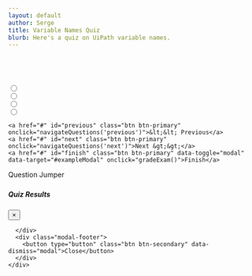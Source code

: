 ```yaml
---
layout: default
author: Serge
title: Variable Names Quiz
blurb: Here's a quiz on UiPath variable names.
---
```



<div class="container">


<script>
/*
var questions = [

	{id:1, query:"Which of the following describes the most ideal type of activity to automate with UiPath?", "answer":"test-answer.md",
			options:[
			{text:"Multistep process with many decision points with structured data", correct:false, selected:false}, 
			{text:"Perform Analysis on data and provide", correct:true, selected:false},
			{text:"Varied tasks that rely heavily on user input", correct:false, selected:false},
			{text:"Rule-based process with structured data", correct:false, selected:false}
			],
      "objectives":[
         "1.1",
         "2.2"
      ]},
			
	{query:"A client receives a spreadsheet containing orders. The orders must be input into an internal web-based order system.  Which is the best activity to use?", 
			options:[
			{text:"Sequence", correct:true, selected:false}, 
			{text:"Flowchart", correct:false, selected:false},
			{text:"Learning Machine", correct:false, selected:false},
			{text:"Transactional Process", correct:false, selected:false}
			],
      "objectives":[
         "1.1",
         "2.2"
      ]},


	{query:"Which Activity requires the least amount of parameters?", 
			options:[
			{text:"SMTP", correct:false, selected:false}, 
			{text:"Outlook", correct:true, selected:false},
			{text:"POP3", correct:false, selected:false},
			{text:"Mail", correct:false, selected:false}
			],
      "objectives":[
         "1.1",
         "2.2"
      ]},		
			
	{query:"What happens if you try to save a table using Excel Write Range activity to a file that does not exist?", 
			options:[
			{text:"Throws a “File not found” error", correct:false, selected:false}, 
			{text:"Workflow will wait until the file appears and times out if it doesn’t", correct:false, selected:false},
			{text:"Activity will not run and continue the sequence", correct:false, selected:false},
			{text:"Creates the file and saves the table", correct:true, selected:false}
			],
      "objectives":[
         "1.1",
         "2.2"
      ]},
			
	{query:"When using an Excel Application Scope activity, which activity should be used to sort a table directly in an .xlsx file?", 
			options:[
			{text:"Sequence", correct:false, selected:false}, 
			{text:"Flowchart", correct:false, selected:false},
			{text:"Learning Machine", correct:false, selected:false},
			{text:"Transactional Process", correct:true, selected:false}
			],
      "objectives":[
         "1.1",
         "2.2"
      ]},	
			
	];
*/

class Exam {
    constructor(examQuestions) {
	//console.log("The size is: " + examQuestions.length);
	examQuestions = JSON.parse(examQuestions);
	console.log("The size is: " + examQuestions.length);
	examQuestions = examQuestions.slice(10,15);
	
	console.log("In constructor with these: " + examQuestions);
      this.questions = new Array();
		let i = 0;
		//console.log("Start of for loop" + questions.length);
		alert("About to enter for loop");
	  	for (i = 0; i < examQuestions.length; i++) {
			let id = examQuestions[i].id;
			alert(id);
			let query = examQuestions[i].query;
			let answer = examQuestions[i].answer;
			let options = new Array();
			let objectives = new Array();
			//console.log("Start of j loop" + examQuestions[i].options.length);
			let j = 0;
			for (j = 0; j < examQuestions[i].options.length; j++) {
				let text = examQuestions[i].options[j].text;
				let correct = examQuestions[i].options[j].correct;
				let selected = examQuestions[i].options[j].selected;
				options.push(new Option(text, correct, selected));
				//console.log(text);
				//console.log("Value of j" + j);
			}
			let k = 0;
			for (k = 0; k < examQuestions[i].objectives.length; k++) {
				objectives.push(examQuestions[i].objectives[k]);
				//console.log(k);
			}
			let question = new Question(id, query, answer, options, objectives);
			this.questions.push(question);
			//console.log('Question done');
		}
		//console.log("Done for loop");
  }
}

class Question {
  
  constructor(id, query, answer, options, objectives) {
    this.id=id;
    this.query = query;
    this.answer = answer;
    this.options = options;
    this.objectives = objectives;
  }
  
}
class Option {
  constructor(text, correct, selected) {
    this.text = text;
    this.correct = correct;
    this.selected = selected;
  }
  
   isAnsweredCorrectly() {
    return (this.correct && this.selected);
  }
}

var questions = localStorage.getItem("questions");
  
console.log("Questions after pull " + questions);

var exam = new Exam(questions);
console.log(exam);

var questionNumber = 0;

window.addEventListener('load', function () {
  displayQuestion(0);
  document.getElementById("question-jumper").innerHTML;
  let buttons = "";
  	for (i = 0; i < exam.questions.length; i++) {
		var aTag = document.createElement('a');
		aTag.setAttribute('onClick','displayQuestion(\''+ i + '\')');
		aTag.setAttribute('class','btn btn-info mr-2');
		aTag.setAttribute('id', 'jumpTo'+i);
		aTag.innerHTML = "" + (i+1);
		document.getElementById("question-jumper").append(aTag);
	}
})

navigateQuestions = function(number){
console.log('navigateQuestions' + number);
	if(number=='next') {
		number = questionNumber + 1;
	}
	if(number=='previous') {
		number = questionNumber - 1;
	}
	displayQuestion(number);
}

displayQuestion = function(number){

	console.log("Number to display is " + number);

	exam.questions[questionNumber].options[0].checked = document.getElementById("option0").checked;
	exam.questions[questionNumber].options[1].checked = document.getElementById("option1").checked;
	exam.questions[questionNumber].options[2].checked = document.getElementById("option2").checked;
	exam.questions[questionNumber].options[3].checked = document.getElementById("option3").checked;

    questionNumber = number;

	questionNumber = parseInt(number, 10);

	let questionNumberDisplay = parseInt(number, 10) + 1;
	document.getElementById("questionNumber").innerHTML = "Question " + questionNumberDisplay;
	document.getElementById("query").innerHTML = exam.questions[questionNumber].query;
	document.getElementById("labelOption0").innerHTML = exam.questions[questionNumber].options[0].text;
	document.getElementById("labelOption1").innerHTML = exam.questions[questionNumber].options[1].text;
	document.getElementById("labelOption2").innerHTML = exam.questions[questionNumber].options[2].text;
	document.getElementById("labelOption3").innerHTML = exam.questions[questionNumber].options[3].text;
	

	
	document.getElementById("option0").checked = exam.questions[questionNumber].options[0].checked;
	document.getElementById("option1").checked = exam.questions[questionNumber].options[1].checked;
	document.getElementById("option2").checked = exam.questions[questionNumber].options[2].checked;
	document.getElementById("option3").checked = exam.questions[questionNumber].options[3].checked;	
	
	var radios = document.querySelectorAll('input[type="radio"]:checked');
	var value = radios.length>0? radios[0].value: null;
	
	
	document.getElementById("previous").setAttribute("class", "enabled btn btn-primary");
	document.getElementById("next").setAttribute("class", "enabled btn btn-primary");
	if (questionNumber==0) {
		document.getElementById("previous").setAttribute("class", "disabled btn btn-primary");
	}
	if (questionNumber == (exam.questions.length-1)) {
		document.getElementById("next").setAttribute("class", "disabled btn btn-primary");
	}
	
}

gradeExam = function(){

	//Make sure changes on the question they asked for the grade to be there.
	exam.questions[questionNumber].options[0].checked = document.getElementById("option0").checked;
	exam.questions[questionNumber].options[1].checked = document.getElementById("option1").checked;
	exam.questions[questionNumber].options[2].checked = document.getElementById("option2").checked;
	exam.questions[questionNumber].options[3].checked = document.getElementById("option3").checked;

	let correctCount = 0; 
	for (i = 0; i < exam.questions.length; i++) {
		let correct = true;
		for (j = 0; j < exam.questions[i].options.length; j++) {
			correct = (exam.questions[i].options[j].checked == exam.questions[i].options[j].correct);
			if (correct == false) {
				
				document.getElementById('jumpTo'+i).setAttribute('class', 'btn btn-danger  mr-2');
				break;
			} else {
				document.getElementById('jumpTo'+i).setAttribute('class', 'btn btn-success  mr-2');
			}
		}
		if (correct) {correctCount++}
	}
	//alert(correctCount);
	document.getElementById('score').innerHTML = 'You got '  + correctCount + ' out of ' + questions.length + ' correct.';
	
}


</script>

<br/><br/>


<div class="container">

<div class="card">
  <div class="card-header" id="questionNumber">
    
  </div>
  <div class="card-body">
    <h3 class="card-title" id="query"></h3>
	
	
	
<div class="form-check">
  <input class="form-check-input" type="radio" name="optionRadios" id="option0" value="option0">
  <label class="form-check-label" for="option0" id="labelOption0">
    
  </label>
</div>
<div class="form-check">
  <input class="form-check-input" type="radio" name="optionRadios" id="option1" value="option1">
  <label class="form-check-label" for="option1" id="labelOption1">
    
  </label>
</div>
<div class="form-check">
  <input class="form-check-input" type="radio" name="optionRadios" id="option2" value="option2">
  <label class="form-check-label" for="option2" id="labelOption2">
    
  </label>
</div>
<div class="form-check">
  <input class="form-check-input" type="radio" name="optionRadios" id="option3" value="option3">
  <label class="form-check-label" for="option3" id="labelOption3">
    
  </label>
</div>
<div>
<p class="card-text">

    <a href="#" id="previous" class="btn btn-primary" onclick="navigateQuestions('previous')">&lt;&lt; Previous</a>
    <a href="#" id="next" class="btn btn-primary" onclick="navigateQuestions('next')">Next &gt;&gt;</a> 
    <a href="#" id="finish" class="btn btn-primary" data-toggle="modal" data-target="#exampleModal" onclick="gradeExam()">Finish</a>
		
</p>
<div>

</span>
</div>	
	
	
  </div>
</div>

<div class="card mt-2">
  <div class="card-header" id="questionJumperTitle">
    Question Jumper
  </div>
  <div class="card-body">
    <h3 class="card-title" id="query"></h3>
    <p class="card-text"><small class="text-muted"><span id="question-jumper"></small></p>  
 </div>
</div>
	
	
</div>

<!-- Modal -->
<div class="modal fade" id="exampleModal" tabindex="-1" aria-labelledby="exampleModalLabel" aria-hidden="true">
  <div class="modal-dialog">
    <div class="modal-content">
      <div class="modal-header">
        <h5 class="modal-title" id="exampleModalLabel">Quiz Results</h5>
        <button type="button" class="close" data-dismiss="modal" aria-label="Close">
          <span aria-hidden="true">&times;</span>
        </button>
      </div>
      <div id="score" class="modal-body">

      </div>
      <div class="modal-footer">
        <button type="button" class="btn btn-secondary" data-dismiss="modal">Close</button>
      </div>
    </div>
  </div>
</div>

</div>
